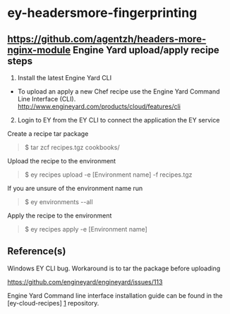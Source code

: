 ey-headersmore-fingerprinting
===================

https://github.com/agentzh/headers-more-nginx-module
Engine Yard upload/apply recipe steps
-
1. Install the latest Engine Yard CLI
 * To upload an apply a new Chef recipe use the Engine Yard Command Line Interface (CLI). http://www.engineyard.com/products/cloud/features/cli 
2. Login to EY from the EY CLI to connect the application the EY service

Create a recipe tar package
> $ tar zcf recipes.tgz cookbooks/

Upload the recipe to the environment
> $ ey recipes upload -e [Environment name] -f recipes.tgz

If you are unsure of the environment name run
> $ ey environments --all

Apply the recipe to the environment
> $ ey recipes apply -e [Environment name]


Reference(s)
-
Windows EY CLI bug.  Workaround is to tar the package before uploading

https://github.com/engineyard/engineyard/issues/113

Engine Yard Command line interface installation guide can be found in the [ey-cloud-recipes] [1] repository.

[1]: https://github.com/engineyard/ey-cloud-recipes "ey-cloud-recipes"


